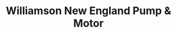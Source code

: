 ---
title: "Williamson New England Pump & Motor"
url: /new-britain/williamson-new-england-pump-and-motor/
shop: shop
---
